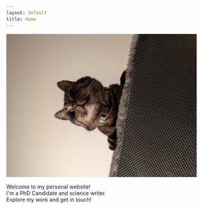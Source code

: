 ```yaml
---
layout: default
title: Home
---
```


![fjord king of bonita](/assets/images/profile.png)

Welcome to my personal website!  
I'm a PhD Candidate and science writer.  
Explore my work and get in touch!  


